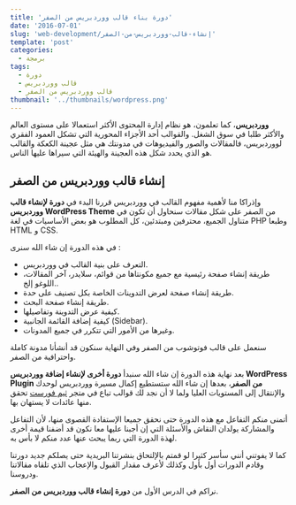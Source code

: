 ```yaml
---
title: 'دورة بناء قالب ووردبريس من الصفر'
date: '2016-07-01'
slug: 'web-development/إنشاء-قالب-ووردبريس-من-الصفر'
template: 'post'
categories:
  - برمجة
tags:
  - دورة
  - قالب ووردبريس
  - قالب ووردبريس من الصفر
thumbnail: '../thumbnails/wordpress.png'
---
```


**ووردبريس**، كما تعلمون، هو نظام إدارة المحتوى الأكثر استعمالا على مستوى العالم والأكثر طلبا في سوق الشغل. والقوالب أحد الأجزاء المحورية التي تشكل العمود الفقري لووردبريس، فالمقالات والصور والفيديوهات في مدونتك هي مثل عجينة الكعكة والقالب هو الذي يحدد شكل هذه العجينة والهيئة التي سيراها عليها الناس.

## إنشاء قالب ووردبريس من الصفر

وإذراكا منا لأهمية مفهوم القالب في ووردبريس قررنا البدء في **دورة لإنشاء قالب ووردبريس WordPress Theme** من الصفر على شكل مقالات سنحاول أن تكون في متناول الجميع، محترفين ومبتدئين، كل المطلوب هو بعض الأساسيات في لغة PHP وطبعا HTML و CSS.

في هذه الدورة إن شاء الله سنرى :

- التعرف على بنية القالب في ووردبريس.
- طريقة إنشاء صفحة رئيسية مع جميع مكونتاها من قوائم، سلايدر، آخر المقالات، اللوغو إلخ..
- طريقة إنشاء صفحة لعرض التدوينات الخاصة بكل تصنيف على حدة.
- طريقة إنشاء صفحة البحث.
- كيفية عرض التدوينة وتفاصيلها.
- كيفية إضافة القائمة الجانبية (Sidebar).
- وغيرها من الأمور التي تتكرر في جميع المدونات.

سنعمل على قالب فوتوشوب من الصفر وفي النهاية سنكون قد أنشأنا مدونة كاملة واحترافية من الصفر.

بعد نهاية هذه الدورة إن شاء الله سنبدأ **دورة أخرى لإنشاء إضافة ووردبريس WordPress Plugin من الصفر**، بعدها إن شاء الله ستستطيع إكمال مسيرة ووردبريس لوحدك والإنتقال إلى المستويات العليا ولما لا أن نجد لك قوالب تباع في متجر [ثيم فورست](http://themeforest.net) تحقق منها عائدات لا يستهان بها.

أتمنى منكم التفاعل مع هذه الدورة حتى نحقق جميعا الإستفادة القصوى منها، لأن التفاعل والمشاركة يولدان النقاش والأسئلة التي إن أجبنا عليها معا نكون قد أضفنا قيمة أخرى لهذة الدورة التي ربما يبحث عنها عدد منكم لا بأس به.

كما لا يفوتني أنني سأسر كثيرا لو قمتم بالإلتحاق بنشرتنا البريدية حتى يصلكم جديد دورتنا وقادم الدورات أول بأول وكذلك لأعرف مقدار القبول والإعجاب الذي تلقاه مقالاتنا ودروسنا.

نراكم في الدرس الأول من **دورة إنشاء قالب ووردبريس من الصفر**.
